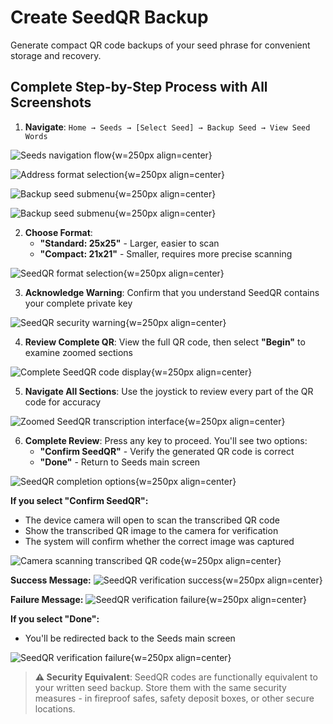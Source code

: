 # Create SeedQR Backup

Generate compact QR code backups of your seed phrase for convenient storage and recovery.

## Complete Step-by-Step Process with All Screenshots

1. **Navigate**: `Home → Seeds → [Select Seed] → Backup Seed → View Seed Words`

![Seeds navigation flow](images/SeedOptionSelectView_wl_en.png){w=250px align=center}

![Address format selection](images/SavedSeedSelectView_wl_en.png){w=250px align=center}

![Backup seed submenu](images/BackupSeedSelectView_wl_en.png){w=250px align=center}

![Backup seed submenu](images/ExportAsSeedQRSelectView_wl_en.png){w=250px align=center}

2. **Choose Format**:
   - **"Standard: 25x25"** - Larger, easier to scan
   - **"Compact: 21x21"** - Smaller, requires more precise scanning

![SeedQR format selection](images/SeedTranscribeSeedQRFormatView_wl_en.png){w=250px align=center}

3. **Acknowledge Warning**: Confirm that you understand SeedQR contains your complete private key

![SeedQR security warning](images/SeedTranscribeSeedQRWarningView_wl_en.png){w=250px align=center}

4. **Review Complete QR**: View the full QR code, then select **"Begin"** to examine zoomed sections

![Complete SeedQR code display](images/SeedTranscribeSeedQRWholeQRView_12_Standard_wl_en.png){w=250px align=center}

5. **Navigate All Sections**: Use the joystick to review every part of the QR code for accuracy

![Zoomed SeedQR transcription interface](images/SeedTranscribeSeedQRZoomedInView_12_Standard_wl_en.png){w=250px align=center}

6. **Complete Review**: Press any key to proceed. You'll see two options:
   - **"Confirm SeedQR"** - Verify the generated QR code is correct
   - **"Done"** - Return to Seeds main screen

![SeedQR completion options](images/SeedTranscribeSeedQRConfirmQRPromptView_wl_en.png){w=250px align=center}

   **If you select "Confirm SeedQR":**

- The device camera will open to scan the transcribed QR code
- Show the transcribed QR image to the camera for verification
- The system will confirm whether the correct image was captured

![Camera scanning transcribed QR code](images/SeedQRCameraView_wl_en.png){w=250px align=center}

   **Success Message:**
![SeedQR verification success](images/SeedTranscribeSeedQRConfirmSuccessView_wl_en.png){w=250px align=center}

   **Failure Message:**
![SeedQR verification failure](images/SeedTranscribeSeedQRConfirmWrongSeedView_wl_en.png){w=250px align=center}

   **If you select "Done":**

- You'll be redirected back to the Seeds main screen

![SeedQR verification failure](images/SeedTranscribeSeedQRDoneSelectView_wl_en.png){w=250px align=center}

> **⚠️ Security Equivalent**: SeedQR codes are functionally equivalent to your written seed backup. Store them with the same security measures - in fireproof safes, safety deposit boxes, or other secure locations.
